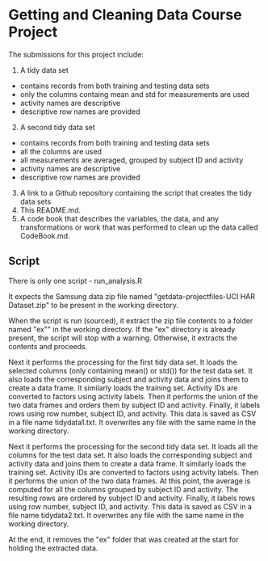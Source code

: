 Getting and Cleaning Data Course Project
========================================

The submissions for this project include: 

1. A tidy data set
 * contains records from both training and testing data sets
 * only the columns containg mean and std for measurements are used
 * activity names are descriptive
 * descriptive row names are provided
2. A second tidy data set
 * contains records from both training and testing data sets
 * all the columns are used
 * all measurements are averaged, grouped by subject ID and activity
 * activity names are descriptive
 * descriptive row names are provided
3. A link to a Github repository containing the script that creates the tidy data sets
4. This README.md. 
5. A code book that describes the variables, the data, and any transformations or work that was performed to clean up the data called CodeBook.md. 

## Script
There is only one script - run_analysis.R

It expects the Samsung data zip file named "getdata-projectfiles-UCI HAR Dataset.zip" to be present in the working directory.

When the script is run (sourced), it extract the zip file contents to a folder named "ex"" in the working directory. If the "ex" directory is already present, the script will stop with a warning. Otherwise, it extracts the contents and proceeds.

Next it performs the processing for the first tidy data set. It loads the selected columns (only containing mean() or std()) for the test data set. It also loads the corresponding subject and activity data and joins them to create a data frame. It similarly loads the training set. Activity IDs are converted to factors using activity labels. Then it performs the union of the two data frames and orders them by subject ID and activity. Finally, it labels rows using row number, subject ID, and activity. This data is saved as CSV in a file name tidydata1.txt. It overwrites any file with the same name in the working directory.

Next it performs the processing for the second tidy data set. It loads all the columns for the test data set. It also loads the corresponding subject and activity data and joins them to create a data frame. It similarly loads the training set. Activity IDs are converted to factors using activity labels. Then it performs the union of the two data frames. At this point, the average is computed for all the columns grouped by subject ID and activity. The resulting rows are ordered by subject ID and activity. Finally, it labels rows using row number, subject ID, and activity. This data is saved as CSV in a file name tidydata2.txt. It overwrites any file with the same name in the working directory.

At the end, it removes the "ex" folder that was created at the start for holding the extracted data.
